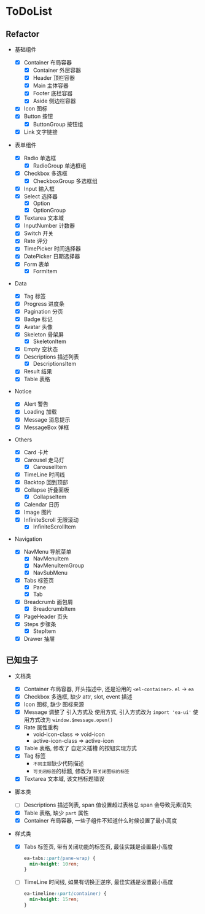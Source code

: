 # ToDoList

## Refactor

- 基础组件

  - [x] Container 布局容器
    - [x] Container 外层容器
    - [x] Header 顶栏容器
    - [x] Main 主体容器
    - [x] Footer 底栏容器
    - [x] Aside 侧边栏容器
  - [x] Icon 图标
  - [x] Button 按钮
    - [x] ButtonGroup 按钮组
  - [x] Link 文字链接

- 表单组件

  - [x] Radio 单选框
    - [x] RadioGroup 单选框组
  - [x] Checkbox 多选框
    - [x] CheckboxGroup 多选框组
  - [x] Input 输入框
  - [x] Select 选择器
    - [x] Option
    - [x] OptionGroup
  - [x] Textarea 文本域
  - [x] InputNumber 计数器
  - [x] Switch 开关
  - [x] Rate 评分
  - [x] TimePicker 时间选择器
  - [x] DatePicker 日期选择器
  - [x] Form 表单
    - [x] FormItem

- Data

  - [x] Tag 标签
  - [x] Progress 进度条
  - [x] Pagination 分页
  - [x] Badge 标记
  - [x] Avatar 头像
  - [x] Skeleton 骨架屏
    - [x] SkeletonItem
  - [x] Empty 空状态
  - [x] Descriptions 描述列表
    - [x] DescriptionsItem
  - [x] Result 结果
  - [x] Table 表格

- Notice

  - [x] Alert 警告
  - [x] Loading 加载
  - [x] Message 消息提示
  - [x] MessageBox 弹框

- Others

  - [x] Card 卡片
  - [x] Carousel 走马灯
    - [x] CarouselItem
  - [x] TimeLine 时间线
  - [x] Backtop 回到顶部
  - [x] Collapse 折叠面板
    - [x] CollapseItem
  - [x] Calendar 日历
  - [x] Image 图片
  - [x] InfiniteScroll 无限滚动
    - [x] InfiniteScrollItem

- Navigation

  - [x] NavMenu 导航菜单
    - [x] NavMenuItem
    - [x] NavMenuItemGroup
    - [x] NavSubMenu
  - [x] Tabs 标签页
    - [x] Pane
    - [x] Tab
  - [x] Breadcrumb 面包屑
    - [x] BreadcrumbItem
  - [x] PageHeader 页头
  - [x] Steps 步骤条
    - [x] StepItem
  - [x] Drawer 抽屉

## 已知虫子

- 文档类

  - [x] Container 布局容器, 开头描述中, 还是沿用的 `<el-container>`. `el` -> `ea`
  - [x] Checkbox 多选框, 缺少 attr, slot, event 描述
  - [x] Icon 图标, 缺少 图标来源
  - [x] Message 调整了 引入方式及 使用方式,
        引入方式改为 `import 'ea-ui'`
        使用方式改为 `window.$message.open()`
  - [x] Rate 属性重构
    - void-icon-class => void-icon
    - active-icon-class => active-icon
  - [x] Table 表格, 修改了 自定义插槽 的按钮实现方式
  - [x] Tag 标签
    - `不同主题`缺少代码描述
    - `可关闭标签`的标题, 修改为 `带关闭图标的标签`
  - [x] Textarea 文本域, 该文档标题错误

- 脚本类

  - [ ] Descriptions 描述列表, span 值设置超过表格总 span 会导致元素消失
  - [x] Table 表格, 缺少 `part` 属性
  - [x] Container 布局容器, 一些子组件不知道什么时候设置了最小高度

- 样式类

  - [x] Tabs 标签页, 带有关闭功能的标签页, 最佳实践是设置最小高度
    ```css
    ea-tabs::part(pane-wrap) {
      min-height: 10rem;
    }
    ```
  - [ ] TimeLine 时间线, 如果有切换正逆序, 最佳实践是设置最小高度

    ```css
    ea-timeline::part(container) {
      min-height: 15rem;
    }
    ```
